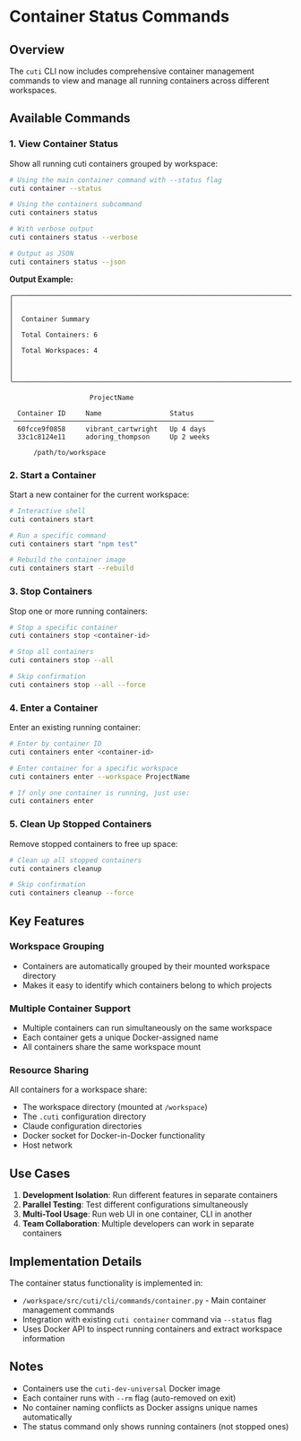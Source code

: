 # Container Status Commands

## Overview

The `cuti` CLI now includes comprehensive container management commands to view and manage all running containers across different workspaces.

## Available Commands

### 1. View Container Status

Show all running cuti containers grouped by workspace:

```bash
# Using the main container command with --status flag
cuti container --status

# Using the containers subcommand
cuti containers status

# With verbose output
cuti containers status --verbose

# Output as JSON
cuti containers status --json
```

**Output Example:**
```
╭──────────────────────────────────────────────────────────────────────────────╮
│                                                                              │
│  Container Summary                                                           │
│  Total Containers: 6                                                         │
│  Total Workspaces: 4                                                         │
│                                                                              │
╰──────────────────────────────────────────────────────────────────────────────╯

                    ProjectName                    
                                                    
  Container ID     Name                 Status      
 ────────────────────────────────────────────────── 
  60fcce9f0858     vibrant_cartwright   Up 4 days   
  33c1c8124e11     adoring_thompson     Up 2 weeks  
                                                    
      /path/to/workspace                           
```

### 2. Start a Container

Start a new container for the current workspace:

```bash
# Interactive shell
cuti containers start

# Run a specific command
cuti containers start "npm test"

# Rebuild the container image
cuti containers start --rebuild
```

### 3. Stop Containers

Stop one or more running containers:

```bash
# Stop a specific container
cuti containers stop <container-id>

# Stop all containers
cuti containers stop --all

# Skip confirmation
cuti containers stop --all --force
```

### 4. Enter a Container

Enter an existing running container:

```bash
# Enter by container ID
cuti containers enter <container-id>

# Enter container for a specific workspace
cuti containers enter --workspace ProjectName

# If only one container is running, just use:
cuti containers enter
```

### 5. Clean Up Stopped Containers

Remove stopped containers to free up space:

```bash
# Clean up all stopped containers
cuti containers cleanup

# Skip confirmation
cuti containers cleanup --force
```

## Key Features

### Workspace Grouping
- Containers are automatically grouped by their mounted workspace directory
- Makes it easy to identify which containers belong to which projects

### Multiple Container Support
- Multiple containers can run simultaneously on the same workspace
- Each container gets a unique Docker-assigned name
- All containers share the same workspace mount

### Resource Sharing
All containers for a workspace share:
- The workspace directory (mounted at `/workspace`)
- The `.cuti` configuration directory
- Claude configuration directories
- Docker socket for Docker-in-Docker functionality
- Host network

## Use Cases

1. **Development Isolation**: Run different features in separate containers
2. **Parallel Testing**: Test different configurations simultaneously
3. **Multi-Tool Usage**: Run web UI in one container, CLI in another
4. **Team Collaboration**: Multiple developers can work in separate containers

## Implementation Details

The container status functionality is implemented in:
- `/workspace/src/cuti/cli/commands/container.py` - Main container management commands
- Integration with existing `cuti container` command via `--status` flag
- Uses Docker API to inspect running containers and extract workspace information

## Notes

- Containers use the `cuti-dev-universal` Docker image
- Each container runs with `--rm` flag (auto-removed on exit)
- No container naming conflicts as Docker assigns unique names automatically
- The status command only shows running containers (not stopped ones)